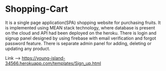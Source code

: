 # Shopping-Cart

It is a single page application(SPA) shopping website for purchasing fruits. It is implemented using MEAN stack technology, where database is present on the cloud and API had been deployed on the heroku. There is login and signup panel designed by using firebase with email verification and forgot password feature. There is separate admin panel for adding, deleting or updating any product.

Link --> https://young-island-34566.herokuapp.com/templates/Sign_up.html
